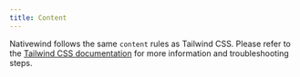 ```yaml
---
title: Content
---
```


<!-- # Content -->

Nativewind follows the same `content` rules as Tailwind CSS. Please refer to the [Tailwind CSS documentation](https://tailwindcss.com/docs/content-configuration) for more information and troubleshooting steps.
